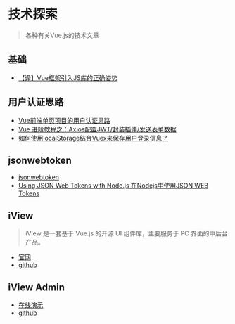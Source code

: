 # 技术探索

> 各种有关Vue.js的技术文章

## 基础

* [【译】Vue框架引入JS库的正确姿势](http://blog.csdn.net/fen747042796/article/details/70660419)

## 用户认证思路

* [Vue前端单页项目的用户认证思路](https://segmentfault.com/q/1010000008430007/a-1020000008465467)
* [Vue 进阶教程之：Axios配置JWT/封装插件/发送表单数据](http://www.jianshu.com/p/aeaa353da89b)
* [如何使用localStorage结合Vuex来保存用户登录信息？](https://segmentfault.com/q/1010000012065855)

## jsonwebtoken

* [jsonwebtoken](https://github.com/auth0/node-jsonwebtoken)
* [Using JSON Web Tokens with Node.js 在Nodejs中使用JSON WEB Tokens](https://cnodejs.org/topic/53c652bfc9507b404446ee40)

## iView

> iView 是一套基于 Vue.js 的开源 UI 组件库，主要服务于 PC 界面的中后台产品。

* [官网](https://www.iviewui.com/)
* [github](https://github.com/iview/iview)

## iView Admin

* [在线演示](https://iview.github.io/iview-admin/#/login)
* [github](https://github.com/iview/iview-admin)
